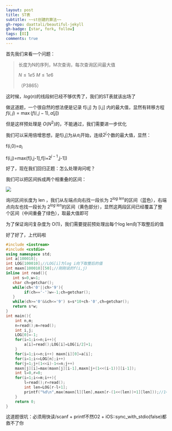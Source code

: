 ```yaml
---
layout: post
title: ST表
subtitle: ~~st创建的算法~~
gh-repo: daattali/beautiful-jekyll
gh-badge: [star, fork, follow]
tags: [OI]
comments: true
---
```

首先我们来看一个问题：

> 长度为N的序列，M次查询，每次查询区间最大值
>
> $N\leqslant 1e5 \ M\leqslant 1e6$
>
> （P3865）

这时候，$log(n)​$的线段树已经不够优秀了，我们的ST表就该出场了

做这道题，一个很自然的想法便是记录 f[i,j] 为 [i,j] 内的最大值，显然有转移方程 $f(i,j)=\max(f(i,j-1),a[j])​$

但是这样预处理是 $O(N^2)​$ 的，不能通过，我们需要进一步优化

我们可以采用倍增思想，是f[i,j]为从$a_i$开始，连续$2^j$个数的最大值，显然：

f(i,0)=$a_i​$

f(i,j)=max(f[i,j-1],f[i+$2^{j-1}$,j-1])

好了，现在我们回归正题：怎么处理询问呢？

我们可以把区间拆成两个相重叠的区间：

![](https://i.loli.net/2019/07/27/5d3bff1f490a472475.png)

询问区间长度为 len ，我们从左端点向右找一段长为 $2^{log\ len}$的区间（蓝色），右端点向左也找一段长为  $2^{log\ len}$的区间（黄色部分），显然这两段区间已经覆盖了整个区间（中间重叠了绿色），取最大值即可

为了保证询问复杂度为 O(1)，我们需要提前预处理出每个log len向下取整后的值

好了好了，上代码啦

```c++
#include <iostream>
#include <cstdio>
using namespace std;
int a[100010];
int LOG[100010];//LOG[i]为log i向下取整后的值
int maxn[100010][50];//刚刚说的f(i,j)
inline int read(){
   int s=0,w=1;
   char ch=getchar();
   while(ch<'0'||ch>'9'){
        if(ch=='-')w=-1;ch=getchar();
   }
   while(ch>='0'&&ch<='9') s=s*10+ch-'0',ch=getchar();
   return s*w;
}
int main(){
    int n,m;
    n=read();m=read();
    int i,j;
    LOG[0]=-1;
    for(i=1;i<=n;i++){
        a[i]=read();LOG[i]=LOG[i/2]+1;
    }
    for(i=1;i<=n;i++) maxn[i][0]=a[i];
    for(i=1;i<=LOG[n];i++)
    for(j=1;j+(1<<i)-1<=n;j++)
    maxn[j][i]=max(maxn[j][i-1],maxn[j+(1<<(i-1))][i-1]);
    int l=0,r=0;
    for(i=1;i<=m;i++){
        l=read();r=read();
        int len=LOG[r-l+1];
        printf("%d\n",max(maxn[l][len],maxn[r-(1<<(len))+1][len]));//1<<len就是2^len
    }
    return 0;
}

```

这道题很坑：必须用快读/scanf + printf不然O2 + iOS::sync_with_stdio(false)都救不了你
